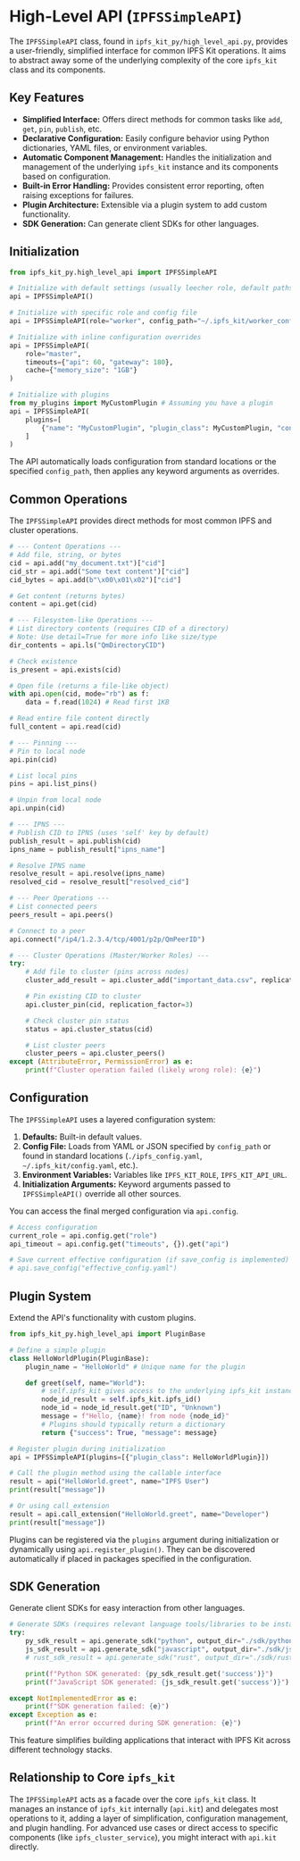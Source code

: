 # High-Level API (`IPFSSimpleAPI`)

The `IPFSSimpleAPI` class, found in `ipfs_kit_py/high_level_api.py`, provides a user-friendly, simplified interface for common IPFS Kit operations. It aims to abstract away some of the underlying complexity of the core `ipfs_kit` class and its components.

## Key Features

-   **Simplified Interface:** Offers direct methods for common tasks like `add`, `get`, `pin`, `publish`, etc.
-   **Declarative Configuration:** Easily configure behavior using Python dictionaries, YAML files, or environment variables.
-   **Automatic Component Management:** Handles the initialization and management of the underlying `ipfs_kit` instance and its components based on configuration.
-   **Built-in Error Handling:** Provides consistent error reporting, often raising exceptions for failures.
-   **Plugin Architecture:** Extensible via a plugin system to add custom functionality.
-   **SDK Generation:** Can generate client SDKs for other languages.

## Initialization

```python
from ipfs_kit_py.high_level_api import IPFSSimpleAPI

# Initialize with default settings (usually leecher role, default paths)
api = IPFSSimpleAPI()

# Initialize with specific role and config file
api = IPFSSimpleAPI(role="worker", config_path="~/.ipfs_kit/worker_config.yaml")

# Initialize with inline configuration overrides
api = IPFSSimpleAPI(
    role="master",
    timeouts={"api": 60, "gateway": 180},
    cache={"memory_size": "1GB"}
)

# Initialize with plugins
from my_plugins import MyCustomPlugin # Assuming you have a plugin
api = IPFSSimpleAPI(
    plugins=[
        {"name": "MyCustomPlugin", "plugin_class": MyCustomPlugin, "config": {"key": "value"}}
    ]
)
```

The API automatically loads configuration from standard locations or the specified `config_path`, then applies any keyword arguments as overrides.

## Common Operations

The `IPFSSimpleAPI` provides direct methods for most common IPFS and cluster operations.

```python
# --- Content Operations ---
# Add file, string, or bytes
cid = api.add("my_document.txt")["cid"]
cid_str = api.add("Some text content")["cid"]
cid_bytes = api.add(b"\x00\x01\x02")["cid"]

# Get content (returns bytes)
content = api.get(cid)

# --- Filesystem-like Operations ---
# List directory contents (requires CID of a directory)
# Note: Use detail=True for more info like size/type
dir_contents = api.ls("QmDirectoryCID")

# Check existence
is_present = api.exists(cid)

# Open file (returns a file-like object)
with api.open(cid, mode="rb") as f:
    data = f.read(1024) # Read first 1KB

# Read entire file content directly
full_content = api.read(cid)

# --- Pinning ---
# Pin to local node
api.pin(cid)

# List local pins
pins = api.list_pins()

# Unpin from local node
api.unpin(cid)

# --- IPNS ---
# Publish CID to IPNS (uses 'self' key by default)
publish_result = api.publish(cid)
ipns_name = publish_result["ipns_name"]

# Resolve IPNS name
resolve_result = api.resolve(ipns_name)
resolved_cid = resolve_result["resolved_cid"]

# --- Peer Operations ---
# List connected peers
peers_result = api.peers()

# Connect to a peer
api.connect("/ip4/1.2.3.4/tcp/4001/p2p/QmPeerID")

# --- Cluster Operations (Master/Worker Roles) ---
try:
    # Add file to cluster (pins across nodes)
    cluster_add_result = api.cluster_add("important_data.csv", replication_factor=3)

    # Pin existing CID to cluster
    api.cluster_pin(cid, replication_factor=3)

    # Check cluster pin status
    status = api.cluster_status(cid)

    # List cluster peers
    cluster_peers = api.cluster_peers()
except (AttributeError, PermissionError) as e:
    print(f"Cluster operation failed (likely wrong role): {e}")

```

## Configuration

The `IPFSSimpleAPI` uses a layered configuration system:

1.  **Defaults:** Built-in default values.
2.  **Config File:** Loads from YAML or JSON specified by `config_path` or found in standard locations (`./ipfs_config.yaml`, `~/.ipfs_kit/config.yaml`, etc.).
3.  **Environment Variables:** Variables like `IPFS_KIT_ROLE`, `IPFS_KIT_API_URL`.
4.  **Initialization Arguments:** Keyword arguments passed to `IPFSSimpleAPI()` override all other sources.

You can access the final merged configuration via `api.config`.

```python
# Access configuration
current_role = api.config.get("role")
api_timeout = api.config.get("timeouts", {}).get("api")

# Save current effective configuration (if save_config is implemented)
# api.save_config("effective_config.yaml")
```

## Plugin System

Extend the API's functionality with custom plugins.

```python
from ipfs_kit_py.high_level_api import PluginBase

# Define a simple plugin
class HelloWorldPlugin(PluginBase):
    plugin_name = "HelloWorld" # Unique name for the plugin

    def greet(self, name="World"):
        # self.ipfs_kit gives access to the underlying ipfs_kit instance
        node_id_result = self.ipfs_kit.ipfs_id()
        node_id = node_id_result.get("ID", "Unknown")
        message = f"Hello, {name}! from node {node_id}"
        # Plugins should typically return a dictionary
        return {"success": True, "message": message}

# Register plugin during initialization
api = IPFSSimpleAPI(plugins=[{"plugin_class": HelloWorldPlugin}])

# Call the plugin method using the callable interface
result = api("HelloWorld.greet", name="IPFS User")
print(result["message"])

# Or using call_extension
result = api.call_extension("HelloWorld.greet", name="Developer")
print(result["message"])
```

Plugins can be registered via the `plugins` argument during initialization or dynamically using `api.register_plugin()`. They can be discovered automatically if placed in packages specified in the configuration.

## SDK Generation

Generate client SDKs for easy interaction from other languages.

```python
# Generate SDKs (requires relevant language tools/libraries to be installed)
try:
    py_sdk_result = api.generate_sdk("python", output_dir="./sdk/python")
    js_sdk_result = api.generate_sdk("javascript", output_dir="./sdk/js")
    # rust_sdk_result = api.generate_sdk("rust", output_dir="./sdk/rust") # If implemented

    print(f"Python SDK generated: {py_sdk_result.get('success')}")
    print(f"JavaScript SDK generated: {js_sdk_result.get('success')}")

except NotImplementedError as e:
    print(f"SDK generation failed: {e}")
except Exception as e:
    print(f"An error occurred during SDK generation: {e}")
```

This feature simplifies building applications that interact with IPFS Kit across different technology stacks.

## Relationship to Core `ipfs_kit`

The `IPFSSimpleAPI` acts as a facade over the core `ipfs_kit` class. It manages an instance of `ipfs_kit` internally (`api.kit`) and delegates most operations to it, adding a layer of simplification, configuration management, and plugin handling. For advanced use cases or direct access to specific components (like `ipfs_cluster_service`), you might interact with `api.kit` directly.
